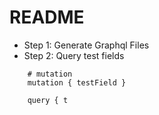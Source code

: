 # README

- Step 1: Generate Graphql Files
- Step 2: Query test fields

```text
    # mutation
    mutation { testField }
```

```text
    query { t
```

